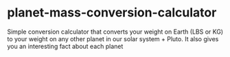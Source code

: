 # planet-mass-conversion-calculator
Simple conversion calculator that converts your weight on Earth (LBS or KG) to your weight on any other planet in our solar system + Pluto.
It also gives you an interesting fact about each planet
